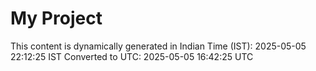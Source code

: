 # My Project

This content is dynamically generated in Indian Time (IST): 2025-05-05 22:12:25 IST
Converted to UTC: 2025-05-05 16:42:25 UTC
